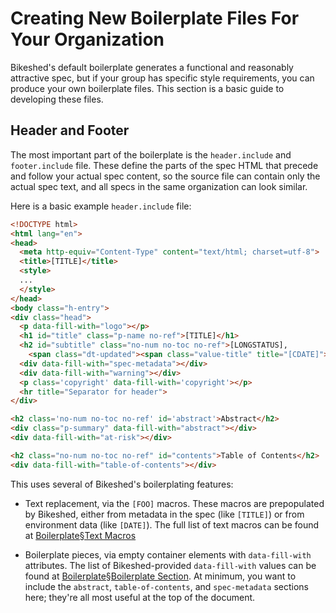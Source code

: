 Creating New Boilerplate Files For Your Organization
====================================================

Bikeshed's default boilerplate generates a functional and reasonably attractive spec,
but if your group has specific style requirements,
you can produce your own boilerplate files.
This section is a basic guide to developing these files.

Header and Footer
-----------------

The most important part of the boilerplate is the `header.include` and `footer.include` file.
These define the parts of the spec HTML that precede and follow your actual spec content,
so the source file can contain only the actual spec text,
and all specs in the same organization can look similar.

Here is a basic example `header.include` file:

```html
<!DOCTYPE html>
<html lang="en">
<head>
  <meta http-equiv="Content-Type" content="text/html; charset=utf-8">
  <title>[TITLE]</title>
  <style>
  ...
  </style>
</head>
<body class="h-entry">
<div class="head">
  <p data-fill-with="logo"></p>
  <h1 id="title" class="p-name no-ref">[TITLE]</h1>
  <h2 id="subtitle" class="no-num no-toc no-ref">[LONGSTATUS],
    <span class="dt-updated"><span class="value-title" title="[CDATE]">[DATE]</span></h2>
  <div data-fill-with="spec-metadata"></div>
  <div data-fill-with="warning"></div>
  <p class='copyright' data-fill-with='copyright'></p>
  <hr title="Separator for header">
</div>

<h2 class='no-num no-toc no-ref' id='abstract'>Abstract</h2>
<div class="p-summary" data-fill-with="abstract"></div>
<div data-fill-with="at-risk"></div>

<h2 class="no-num no-toc no-ref" id="contents">Table of Contents</h2>
<div data-fill-with="table-of-contents"></div>
```

This uses several of Bikeshed's boilerplating features:

* Text replacement, via the `[FOO]` macros.
	These macros are prepopulated by Bikeshed,
	either from metadata in the spec (like `[TITLE]`) or from environment data (like `[DATE]`).
	The full list of text macros can be found at [Boilerplate§Text Macros](boilerplate.md#text-macros)

* Boilerplate pieces, via empty container elements with `data-fill-with` attributes.
	The list of Bikeshed-provided `data-fill-with` values can be found at [Boilerplate§Boilerplate Section](boilerplate.md#boilerplate-sections).
	At minimum, you want to include the `abstract`, `table-of-contents`, and `spec-metadata` sections here;
	they're all most useful at the top of the document.
